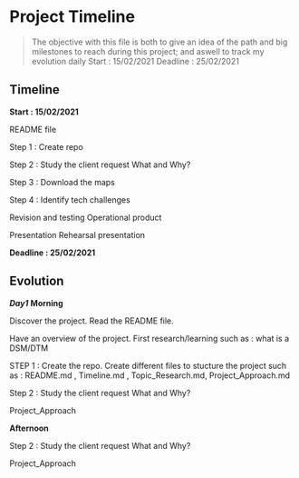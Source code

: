 # Project Timeline

> The objective with this file is both to give an idea of the path and big milestones to reach during this project; and aswell to track my evolution daily
Start : 15/02/2021
Deadline : 25/02/2021


## Timeline

**Start : 15/02/2021**

README file

Step 1 : Create repo

Step 2 : Study the client request What and Why?


Step 3 : Download the maps


Step 4 : Identify tech challenges


Revision and testing
Operational product

Presentation
Rehearsal presentation

**Deadline : 25/02/2021**



## Evolution

***Day1*** 
**Morning**

Discover the project.
Read the README file.

Have an overview of the project.
First research/learning such as : what is a DSM/DTM

STEP 1 :
Create the repo.
Create different files to stucture the project such as : README.md , Timeline.md , Topic_Research.md, Project_Approach.md


Step 2 : 
Study the client request What and Why?

Project_Approach


**Afternoon**

Step 2 : 
Study the client request What and Why?

Project_Approach
